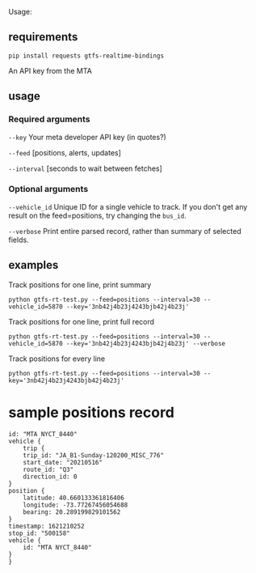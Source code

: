 Usage:

## requirements

`pip install requests gtfs-realtime-bindings`

An API key from the MTA

## usage

### Required arguments

`--key` Your meta developer API key (in quotes?)

`--feed` [positions, alerts, updates]

`--interval` [seconds to wait between fetches]

### Optional arguments

`--vehicle_id` Unique ID for a single vehicle to track. If you don't get any result on the feed=positions, try changing the `bus_id`.


`--verbose` Print entire parsed record, rather than summary of selected fields.

## examples

Track positions for one line, print summary

`python gtfs-rt-test.py --feed=positions --interval=30 --vehicle_id=5870 --key='3nb42j4b23j4243bjb42j4b23j'`

Track positions for one line, print full record

`python gtfs-rt-test.py --feed=positions --interval=30 --vehicle_id=5870 --key='3nb42j4b23j4243bjb42j4b23j' --verbose`

Track positions for every line

`python gtfs-rt-test.py --feed=positions --interval=30 --key='3nb42j4b23j4243bjb42j4b23j'`


# sample positions record

```
id: "MTA NYCT_8440"
vehicle {
    trip {
    trip_id: "JA_B1-Sunday-120200_MISC_776"
    start_date: "20210516"
    route_id: "Q3"
    direction_id: 0
}
position {
    latitude: 40.660133361816406
    longitude: -73.77267456054688
    bearing: 20.289199829101562
}
timestamp: 1621210252
stop_id: "500158"
vehicle {
    id: "MTA NYCT_8440"
}
}
```
